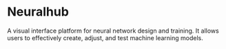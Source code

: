 # Neuralhub
A visual interface platform for neural network design and training. It allows users to effectively create, adjust, and test machine learning models.
